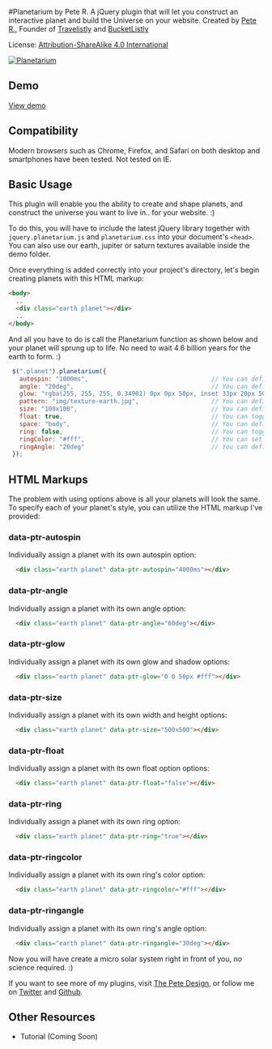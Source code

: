 #Planetarium by Pete R.
A jQuery plugin that will let you construct an interactive planet and build the Universe on your website.
Created by [Pete R.](http://www.thepetedesign.com), Founder of [Travelistly](http://www.travelistly.com) and [BucketListly](http://www.bucketlistly.com)

License: [Attribution-ShareAlike 4.0 International](http://creativecommons.org/licenses/by-sa/4.0/deed.en_US)

[![Planetarium](http://www.thepetedesign.com/images/planetarium_image.png "Planetarium")](http://www.thepetedesign.com/demos/planetarium_demo.html)


## Demo
[View demo](http://www.thepetedesign.com/demos/planetarium_demo.html)

## Compatibility
Modern browsers such as Chrome, Firefox, and Safari on both desktop and smartphones have been tested. Not tested on IE.

## Basic Usage
This plugin will enable you the ability to create and shape planets, and construct the universe you want to live in.. for your website. :)

To do this, you will have to include the latest jQuery library together with `jquery.planetarium.js` and `planetarium.css` into your document's `<head>`. You can also use our earth, jupiter or saturn textures available inside the demo folder. 
  
Once everything is added correctly into your project's directory, let's begin creating planets with this HTML markup:

````html
<body>
  ..
  <div class="earth planet"></div>
  ..
</body>

````

And all you have to do is call the Planetarium function as shown below and your planet will sprung up to life. No need to wait 4.6 billion years for the earth to form. :)

````javascript
 $(".planet").planetarium({
   autospin: "1000ms",                                  // You can define the speed of which your planet spin here. This option accepts the second or milliseconds in forms of "1s" and "1000ms" respectively. The default value is 1000ms.
   angle: "20deg",                                      // You can define the degree in which your planet will be tilted. Make sure you end the value with deg. The default value is 20deg.
   glow: "rgba(255, 255, 255, 0.34902) 0px 0px 50px, inset 33px 20px 50px rgba(0,0,0,0.5)", // You can define the glow and shadow of your planet here. This option accepts normal box-shadow styles. The default value is as shown. The first part, "rgba(255, 255, 255, 0.34902) 0px 0px 50px", is the glow effect and the second part, "inset 33px 20px 50px rgba(0,0,0,0.5)", is the shadow.
   pattern: "img/texture-earth.jpg",                    // You can define your custom planet's pattern here. The option accepts image path. Equal size with the pattern-earth.jpg provided is recommended. The default value is "img/texture-earth.jpg".
   size: "100x100",                                     // You can define the width and height of your planets here in a format of "(width)x(height)". The default value is 100x100.
   float: true,                                         // You can toggle the floating animation here. Set it to false to disable it. The default value is true.
   space: "body",                                       // You can define the container's selector to be used as the Space here. The default value is "body".
   ring: false,                                         // You can toggle the ring of your planet here. To enable the ring, set this to true. The default value is false.
   ringColor: "#fff",                                   // You can set the ring's color here. The option accepts HEX color code. The default value is "#fff".
   ringAngle: "20deg"                                   // You can define the angle of the ring here. Make sure you end the value with deg like this: "180deg". The default option is "20deg".
 });
````

## HTML Markups
The problem with using options above is all your planets will look the same. To specify each of your planet's style, you can utilize the HTML markup I've provided:

### data-ptr-autospin
Individually assign a planet with its own autospin option:

````html
  <div class="earth planet" data-ptr-autospin="4000ms"></div>
````

### data-ptr-angle
Individually assign a planet with its own angle option:

````html
  <div class="earth planet" data-ptr-angle="60deg"></div>
````

### data-ptr-glow
Individually assign a planet with its own glow and shadow options:

````html
  <div class="earth planet" data-ptr-glow="0 0 50px #fff"></div>
````
### data-ptr-size
Individually assign a planet with its own width and height options:

````html
  <div class="earth planet" data-ptr-size="500x500"></div>
````
### data-ptr-float
Individually assign a planet with its own float option options:

````html
  <div class="earth planet" data-ptr-float="false"></div>
````
### data-ptr-ring
Individually assign a planet with its own ring option:

````html
  <div class="earth planet" data-ptr-ring="true"></div>
````
### data-ptr-ringcolor
Individually assign a planet with its own ring's color option:

````html
  <div class="earth planet" data-ptr-ringcolor="#fff"></div>
````

### data-ptr-ringangle
Individually assign a planet with its own ring's angle option:

````html
  <div class="earth planet" data-ptr-ringangle="30deg"></div>
````

Now you will have create a micro solar system right in front of you, no science required. :)


If you want to see more of my plugins, visit [The Pete Design](http://www.thepetedesign.com/#design), or follow me on [Twitter](http://www.twitter.com/peachananr) and [Github](http://www.github.com/peachananr).

## Other Resources
- Tutorial (Coming Soon)